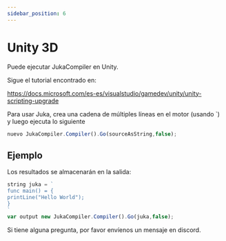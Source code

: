 ```yaml
---
sidebar_position: 6
---
```


# Unity 3D

Puede ejecutar JukaCompiler en Unity.

Sigue el tutorial encontrado en:

https://docs.microsoft.com/es-es/visualstudio/gamedev/unity/unity-scripting-upgrade

Para usar Juka, crea una cadena de múltiples líneas en el motor (usando `) y luego ejecuta lo siguiente

```jsx
nuevo JukaCompiler.Compiler().Go(sourceAsString,false);
```

## Ejemplo

Los resultados se almacenarán en la salida:

```jsx
string juka = `
func main() = {
printLine("Hello World");
}
`
var output new JukaCompiler.Compiler().Go(juka,false);
```

Si tiene alguna pregunta, por favor envíenos un mensaje en discord.
